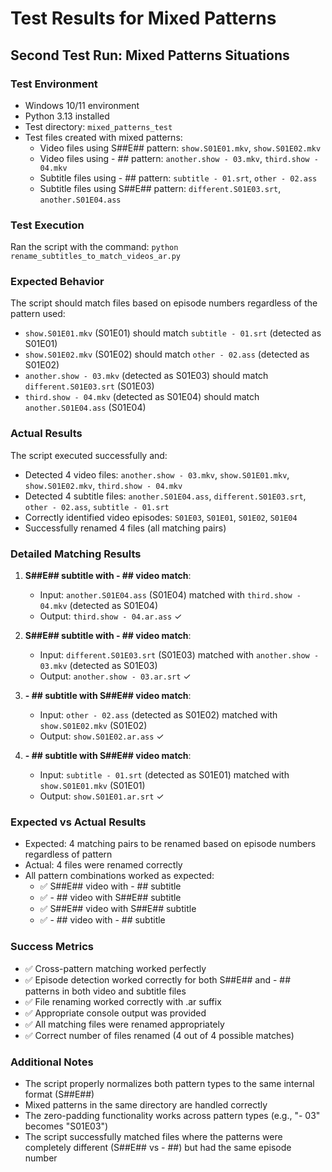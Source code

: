# Test Results for Mixed Patterns

## Second Test Run: Mixed Patterns Situations

### Test Environment
- Windows 10/11 environment
- Python 3.13 installed
- Test directory: `mixed_patterns_test`
- Test files created with mixed patterns:
  - Video files using S##E## pattern: `show.S01E01.mkv`, `show.S01E02.mkv`
  - Video files using - ## pattern: `another.show - 03.mkv`, `third.show - 04.mkv`
  - Subtitle files using - ## pattern: `subtitle - 01.srt`, `other - 02.ass`
  - Subtitle files using S##E## pattern: `different.S01E03.srt`, `another.S01E04.ass`

### Test Execution
Ran the script with the command: `python rename_subtitles_to_match_videos_ar.py`

### Expected Behavior
The script should match files based on episode numbers regardless of the pattern used:
- `show.S01E01.mkv` (S01E01) should match `subtitle - 01.srt` (detected as S01E01)
- `show.S01E02.mkv` (S01E02) should match `other - 02.ass` (detected as S01E02)
- `another.show - 03.mkv` (detected as S01E03) should match `different.S01E03.srt` (S01E03)
- `third.show - 04.mkv` (detected as S01E04) should match `another.S01E04.ass` (S01E04)

### Actual Results
The script executed successfully and:
- Detected 4 video files: `another.show - 03.mkv`, `show.S01E01.mkv`, `show.S01E02.mkv`, `third.show - 04.mkv`
- Detected 4 subtitle files: `another.S01E04.ass`, `different.S01E03.srt`, `other - 02.ass`, `subtitle - 01.srt`
- Correctly identified video episodes: `S01E03`, `S01E01`, `S01E02`, `S01E04`
- Successfully renamed 4 files (all matching pairs)

### Detailed Matching Results
1. **S##E## subtitle with - ## video match**:
   - Input: `another.S01E04.ass` (S01E04) matched with `third.show - 04.mkv` (detected as S01E04)
   - Output: `third.show - 04.ar.ass` ✓

2. **S##E## subtitle with - ## video match**:
   - Input: `different.S01E03.srt` (S01E03) matched with `another.show - 03.mkv` (detected as S01E03)
   - Output: `another.show - 03.ar.srt` ✓

3. **- ## subtitle with S##E## video match**:
   - Input: `other - 02.ass` (detected as S01E02) matched with `show.S01E02.mkv` (S01E02)
   - Output: `show.S01E02.ar.ass` ✓

4. **- ## subtitle with S##E## video match**:
   - Input: `subtitle - 01.srt` (detected as S01E01) matched with `show.S01E01.mkv` (S01E01)
   - Output: `show.S01E01.ar.srt` ✓

### Expected vs Actual Results
- Expected: 4 matching pairs to be renamed based on episode numbers regardless of pattern
- Actual: 4 files were renamed correctly
- All pattern combinations worked as expected:
  - ✅ S##E## video with - ## subtitle
  - ✅ - ## video with S##E## subtitle
  - ✅ S##E## video with S##E## subtitle
  - ✅ - ## video with - ## subtitle

### Success Metrics
- ✅ Cross-pattern matching worked perfectly
- ✅ Episode detection worked correctly for both S##E## and - ## patterns in both video and subtitle files
- ✅ File renaming worked correctly with .ar suffix
- ✅ Appropriate console output was provided
- ✅ All matching files were renamed appropriately
- ✅ Correct number of files renamed (4 out of 4 possible matches)

### Additional Notes
- The script properly normalizes both pattern types to the same internal format (S##E##)
- Mixed patterns in the same directory are handled correctly
- The zero-padding functionality works across pattern types (e.g., "- 03" becomes "S01E03")
- The script successfully matched files where the patterns were completely different (S##E## vs - ##) but had the same episode number